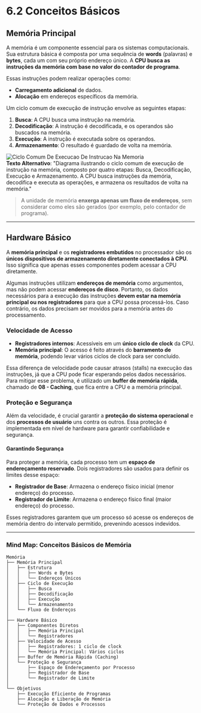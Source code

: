 # 6.2 Conceitos Básicos

## Memória Principal

A memória é um componente essencial para os sistemas computacionais. Sua estrutura básica é composta por uma sequência de **words** (palavras) e **bytes**, cada um com seu próprio endereço único. A **CPU busca as instruções da memória com base no valor do contador de programa**.

Essas instruções podem realizar operações como:
- **Carregamento adicional** de dados.
- **Alocação** em endereços específicos da memória.

Um ciclo comum de execução de instrução envolve as seguintes etapas:
1. **Busca**: A CPU busca uma instrução na memória.
2. **Decodificação**: A instrução é decodificada, e os operandos são buscados na memória.
3. **Execução**: A instrução é executada sobre os operandos.
4. **Armazenamento**: O resultado é guardado de volta na memória.

![Ciclo Comum De Execucao De Instrucao Na Memoria](CicloComumDeExecucaoDeInstrucaoNaMemoria.drawio%20(1).svg)  
**Texto Alternativo**: "Diagrama ilustrando o ciclo comum de execução de instrução na memória, composto por quatro etapas: Busca, Decodificação, Execução e Armazenamento. A CPU busca instruções da memória, decodifica e executa as operações, e armazena os resultados de volta na memória."

> A unidade de memória **enxerga apenas um fluxo de endereços**, sem considerar como eles são gerados (por exemplo, pelo contador de programa).

---

## Hardware Básico

A **memória principal** e os **registradores embutidos** no processador são os **únicos dispositivos de armazenamento diretamente conectados à CPU**. Isso significa que apenas esses componentes podem acessar a CPU diretamente.

Algumas instruções utilizam **endereços de memória** como argumentos, mas não podem acessar **endereços de disco**. Portanto, os dados necessários para a execução das instruções **devem estar na memória principal ou nos registradores** para que a CPU possa processá-los. Caso contrário, os dados precisam ser movidos para a memória antes do processamento.

### Velocidade de Acesso
- **Registradores internos**: Acessíveis em um **único ciclo de clock** da CPU.
- **Memória principal**: O acesso é feito através do **barramento de memória**, podendo levar vários ciclos de clock para ser concluído.

Essa diferença de velocidade pode causar atrasos (stalls) na execução das instruções, já que a CPU pode ficar esperando pelos dados necessários. Para mitigar esse problema, é utilizado um **buffer de memória rápida**, chamado de **08 - Caching**, que fica entre a CPU e a memória principal.

### Proteção e Segurança
Além da velocidade, é crucial garantir a **proteção do sistema operacional** e dos **processos de usuário** uns contra os outros. Essa proteção é implementada em nível de hardware para garantir confiabilidade e segurança.

#### Garantindo Segurança
Para proteger a memória, cada processo tem um **espaço de endereçamento reservado**. Dois registradores são usados para definir os limites desse espaço:
- **Registrador de Base**: Armazena o endereço físico inicial (menor endereço) do processo.
- **Registrador de Limite**: Armazena o endereço físico final (maior endereço) do processo.

Esses registradores garantem que um processo só acesse os endereços de memória dentro do intervalo permitido, prevenindo acessos indevidos.

---

### Mind Map: Conceitos Básicos de Memória

```
Memória
├── Memória Principal
│   ├── Estrutura
│   │   ├── Words e Bytes
│   │   └── Endereços Únicos
│   ├── Ciclo de Execução
│   │   ├── Busca
│   │   ├── Decodificação
│   │   ├── Execução
│   │   └── Armazenamento
│   └── Fluxo de Endereços
│
├── Hardware Básico
│   ├── Componentes Diretos
│   │   ├── Memória Principal
│   │   └── Registradores
│   ├── Velocidade de Acesso
│   │   ├── Registradores: 1 ciclo de clock
│   │   └── Memória Principal: Vários ciclos
│   ├── Buffer de Memória Rápida (Caching)
│   └── Proteção e Segurança
│       ├── Espaço de Endereçamento por Processo
│       ├── Registrador de Base
│       └── Registrador de Limite
│
└── Objetivos
    ├── Execução Eficiente de Programas
    ├── Alocação e Liberação de Memória
    └── Proteção de Dados e Processos
```